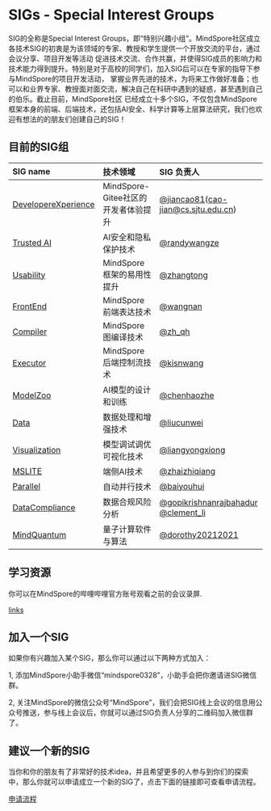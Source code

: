 # SIGs - Special Interest Groups

SIG的全称是Special Interest Groups，即“特别兴趣小组”。MindSpore社区成立各技术SIG的初衷是为该领域的专家、教授和学生提供一个开放交流的平台，通过会议分享、项目开发等活动
促进技术交流、合作共赢，并使得SIG成员的影响力和技术能力得到提升。特别是对于高校的同学们，加入SIG后可以在专家的指导下参与MindSpore的项目开发活动，
掌握业界先进的技术，为将来工作做好准备；也可以和业界专家、教授面对面交流，解决自己在科研中遇到的疑惑，甚至遇到自己的伯乐。截止目前，MindSpore社区
已经成立十多个SIG，不仅包含MindSpore框架本身的前端、后端技术，还包括AI安全、科学计算等上层算法研究，我们也欢迎有想法的的朋友们创建自己的SIG！

## 目前的SIG组

| SIG name                                   | 技术领域                      | SIG 负责人                                                                                                         |
|:-------------------------------------------|:--------------------------|:----------------------------------------------------------------------------------------------------------------|
| [DevelopereXperience](dx/README.md)        | MindSpore-Gitee社区的开发者体验提升 | [@jiancao81](https://gitee.com/jiancao81)(cao-jian@cs.sjtu.edu.cn)                                              |
| [Trusted AI](security/README.md)          | AI安全和隐私保护技术               | [@randywangze](https://gitee.com/randywangze)                                                                   |
| [Usability](usability/README.md)           | MindSpore框架的易用性提升         | [@zhangtong](https://gitee.com/tong-zhang)                                                                      |
| [FrontEnd](frontend/README.md)             | MindSpore前端表达技术           | [@wangnan](https://gitee.com/wangnan39)                                                                         |
| [Compiler](compiler/README.md)             | MindSpore图编译技术            | [@zh_qh](https://gitee.com/zh_qh)                                                                               |
| [Executor](executor/README.md)             | MindSpore后端控制流技术          | [@kisnwang](https://gitee.com/kisnwang)                                                                         |
| [ModelZoo](modelzoo/README.md)             | AI模型的设计和训练                | [@chenhaozhe](https://gitee.com/c_34)                                                                           |
| [Data](data/README.md)                     | 数据处理和增强技术                 | [@liucunwei](https://gitee.com/liucunwei)                                                                       |
| [Visualization](visualization/README.md)   | 模型调试调优可视化技术               | [@liangyongxiong](https://gitee.com/liangyongxiong1024)                                                         |
| [MSLITE](mslite/README.md)                 | 端侧AI技术                    | [@zhaizhiqiang](https://gitee.com/zhaizhiqiang)                                                                 |
| [Parallel](parallel/README.md)             | 自动并行技术                    | [@baiyouhui](https://gitee.com/bert0108)                                                                        |
| [DataCompliance](datacompliance/README.md) | 数据合规风险分析                  | [@gopikrishnanrajbahadur](https://gitee.com/gopikrishnanrajbahadur) [@clement_li](https://gitee.com/clement_li) |
| [MindQuantum](mindquantum/README.md)          | 量子计算软件与算法               | [@dorothy20212021](https://gitee.com/dorothy20212021)                                                                   |

## 学习资源

你可以在MindSpore的哔哩哔哩官方账号观看之前的会议录屏.

 [links](https://space.bilibili.com/526894060/channel/seriesdetail?sid=675044)

## 加入一个SIG

如果你有兴趣加入某个SIG，那么你可以通过以下两种方式加入：

1, 添加MindSpore小助手微信“mindspore0328”，小助手会把你邀请进SIG微信群。

2, 关注MindSpore的微信公众号“MindSpore”，我们会把SIG线上会议的信息用公众号推送，参与线上会议后，你就可以通过SIG负责人分享的二维码加入微信群了。

## 建议一个新的SIG

当你和你的朋友有了非常好的技术idea，并且希望更多的人参与到你们的探索中，那么你就可以申请成立一个新的SIG了，点击下面的链接即可查看申请流程。

[申请流程](https://gitee.com/mindspore/community/blob/master/sigs/dx/docs/How%20to%20build%20a%20SIG%20or%20WG_cn.md)
